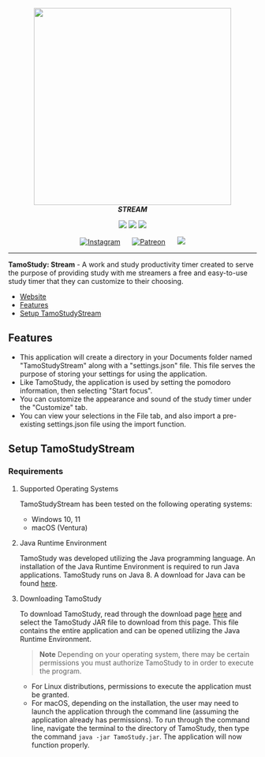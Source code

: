 <!-- Author: @narlock -->

<!-- Main Header -->
<p align="center">
  <img src="https://github.com/narlock/TamoStudy/blob/main/README%20Assets/TamoStudyCard.gif?raw=true" width="400px"/>
  <br>
  <b><i>STREAM</i></b>
</p>

<!-- GitHub Shields-->
<p align="center">
  <a href="https://github.com/TamoStudy/TamoStudyStream/releases/"><img src="https://img.shields.io/github/v/release/TamoStudy/TamoStudyStream"></a>
  <a href="https://github.com/TamoStudy/TamoStudyStream/commits/main"><img src="https://img.shields.io/github/last-commit/TamoStudy/TamoStudyStream"></a>
  <a href="https://discord.gg/eEbEYbXaNS"><img src="https://discordapp.com/api/guilds/821757961830793236/widget.png?style=shield"></a>
</p>

<!-- Social Links -->
<p align="center">
  <a href="https://instagram.com/TamoStudy" style="padding:10px;"><img src="https://i.imgur.com/DCFiEHr.png" alt="Instagram"></a>
    <a href="https://patreon.com/narlock" style="padding:10px;"><img src="https://i.imgur.com/iXAguWQ.png" alt="Patreon"></a>
    <a href="https://twitter.com/narlockDev" style="padding:10px;"><img src="https://i.imgur.com/W8iSkd5.png"></a>
<p>

<hr>

**TamoStudy: Stream** - A work and study productivity timer created to serve the purpose of providing study with me streamers a free and easy-to-use study timer that they can customize to their choosing.

- [Website](http://tamostudy.com/)
- [Features](#Features)
- [Setup TamoStudyStream](#Setup-TamoStudy)

## **Features**
- This application will create a directory in your Documents folder named "TamoStudyStream" along with a "settings.json" file. This file serves the purpose of storing your settings for using the application.
- Like TamoStudy, the application is used by setting the pomodoro information, then selecting "Start focus".
- You can customize the appearance and sound of the study timer under the "Customize" tab.
- You can view your selections in the File tab, and also import a pre-existing settings.json file using the import function.

## **Setup TamoStudyStream**

### Requirements

1. Supported Operating Systems

      TamoStudyStream has been tested on the following operating systems:
      - Windows 10, 11
      - macOS (Ventura)

2. Java Runtime Environment

    TamoStudy was developed utilizing the Java programming language. An installation of the Java Runtime Environment is required to run Java applications. TamoStudy runs on Java 8. A download for Java can be found [here](https://www.java.com/en/download/).

3. Downloading TamoStudy

    To download TamoStudy, read through the download page [here](https://github.com/TamoStudy/TamoStudyStream/releases) and select the TamoStudy JAR file to download from this page. This file contains the entire application and can be opened utilizing the Java Runtime Environment.

    > **Note**
    > Depending on your operating system, there may be certain permissions you must authorize TamoStudy to in order to execute the program.
    - For Linux distributions, permissions to execute the application must be granted.
    - For macOS, depending on the installation, the user may need to launch the application through the command line (assuming the application already has permissions). To run through the command line, navigate the terminal to the directory of TamoStudy, then type the command `java -jar TamoStudy.jar`. The application will now function properly.

